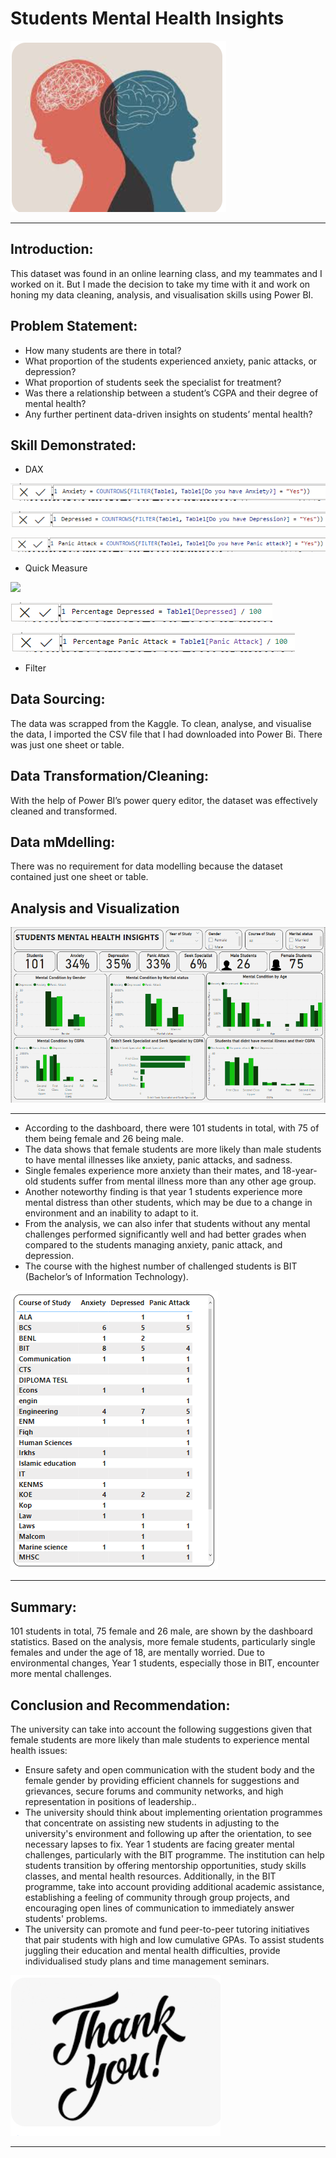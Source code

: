 # Students Mental Health Insights

![](mental_health.png)
___

## Introduction:

This dataset was found in an online learning class, and my teammates and I worked on it. But I made the decision to take my time with it and work on honing my data cleaning, analysis, and visualisation skills using Power BI.

## Problem Statement:

- How many students are there in total?
- What proportion of the students experienced anxiety, panic attacks, or depression?
- What proportion of students seek the specialist for treatment?
- Was there a relationship between a student’s CGPA and their degree of mental health?
- Any further pertinent data-driven insights on students’ mental health?

## Skill Demonstrated:
- DAX

![](Anxiety_DAX_formula.PNG)

![](depression_DAX_formula.PNG)

![](panic_attack_DAX_formula.PNG)

- Quick Measure

![](percentage_axiety.PNG)

![](percentage_depression.PNG)

![](percentage_panic_attack.PNG)

- Filter

## Data Sourcing:

The data was scrapped from the Kaggle. To clean, analyse, and visualise the data, I imported the CSV file that I had downloaded into Power Bi. There was just one sheet or table.

## Data Transformation/Cleaning:

With the help of Power BI’s power query editor, the dataset was effectively cleaned and transformed.

## Data mMdelling: 

There was no requirement for data modelling because the dataset contained just one sheet or table.

## Analysis and Visualization

![](dashboard.PNG)
___

- According to the dashboard, there were 101 students in total, with 75 of them being female and 26 being male.
- The data shows that female students are more likely than male students to have mental illnesses like anxiety, panic attacks, and sadness.
- Single females experience more anxiety than their mates, and 18-year-old students suffer from mental illness more than any other age group.
- Another noteworthy finding is that year 1 students experience more mental distress than other students, which may be due to a change in environment and an inability to adapt to it.
- From the analysis, we can also infer that students without any mental challenges performed significantly well and had better grades when compared to the students managing anxiety, panic attack, and depression. 
- The course with the highest number of challenged students is BIT (Bachelor’s of Information Technology).

![](courses_010601.PNG)
___

## Summary:

101 students in total, 75 female and 26 male, are shown by the dashboard statistics. Based on the analysis, more female students, particularly single females and under the age of 18, are mentally worried. Due to environmental changes, Year 1 students, especially those in BIT, encounter more mental challenges.

## Conclusion and Recommendation:

The university can take into account the following suggestions given that female students are more likely than male students to experience mental health issues: 

- Ensure safety and open communication with the student body and the female gender by providing efficient channels for suggestions and grievances, secure forums and community networks, and high representation in positions of leadership.. 
- The university should think about implementing orientation programmes that concentrate on assisting new students in adjusting to the university's environment and following up after the orientation, to see necessary lapses to fix. Year 1 students are facing greater mental challenges, particularly with the BIT programme. The institution can help students transition by offering mentorship opportunities, study skills classes, and mental health resources. Additionally, in the BIT programme, take into account providing additional academic assistance, establishing a feeling of community through group projects, and encouraging open lines of communication to immediately answer students' problems.
- The university can promote and fund peer-to-peer tutoring initiatives that pair students with high and low cumulative GPAs. To assist students juggling their education and mental health difficulties, provide individualised study plans and time management seminars.

![](Thank_you.png)
___


